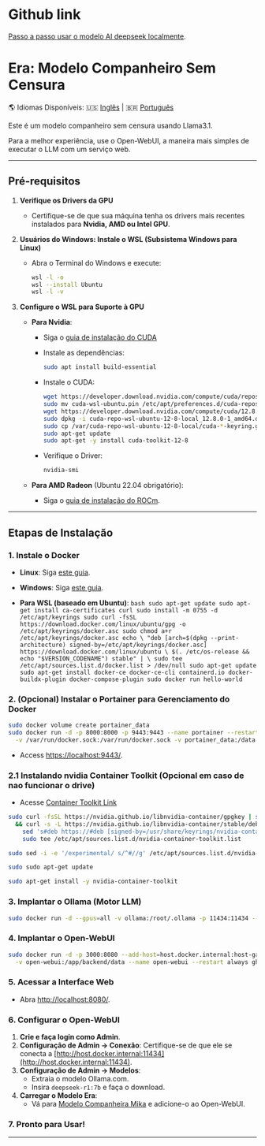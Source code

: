 # Github link

[Passo a passo usar o modelo AI deepseek localmente](https://github.com/EngDiego/ai-local-deepseek).

# Era: Modelo Companheiro Sem Censura

🌎 Idiomas Disponíveis:
🇺🇸 [Inglês](README.md) | 🇧🇷 [Português](README.pt-br.md)

Este é um modelo companheiro sem censura usando Llama3.1.

Para a melhor experiência, use o Open-WebUI, a maneira mais simples de executar o LLM com um serviço web.

---

## Pré-requisitos

1. **Verifique os Drivers da GPU**
   - Certifique-se de que sua máquina tenha os drivers mais recentes instalados para **Nvidia, AMD ou Intel GPU**.

2. **Usuários do Windows: Instale o WSL (Subsistema Windows para Linux)**
   - Abra o Terminal do Windows e execute:
     ```bash
     wsl -l -o
     wsl --install Ubuntu
     wsl -l -v
     ```

3. **Configure o WSL para Suporte à GPU**
   - **Para Nvidia**:
     - Siga o [guia de instalação do CUDA](https://developer.nvidia.com/cuda-downloads?target_os=Linux&target_arch=x86_64&Distribution=WSL-Ubuntu&target_version=2.0&target_type=deb_local)
     
     - Instale as dependências:
       ```bash
       sudo apt install build-essential
       ```
     - Instale o CUDA:
       ```bash
       wget https://developer.download.nvidia.com/compute/cuda/repos/wsl-ubuntu/x86_64/cuda-wsl-ubuntu.pin
       sudo mv cuda-wsl-ubuntu.pin /etc/apt/preferences.d/cuda-repository-pin-600
       wget https://developer.download.nvidia.com/compute/cuda/12.8.0/local_installers/cuda-repo-wsl-ubuntu-12-8-local_12.8.0-1_amd64.deb
       sudo dpkg -i cuda-repo-wsl-ubuntu-12-8-local_12.8.0-1_amd64.deb
       sudo cp /var/cuda-repo-wsl-ubuntu-12-8-local/cuda-*-keyring.gpg /usr/share/keyrings/
       sudo apt-get update
       sudo apt-get -y install cuda-toolkit-12-8
       ```
     - Verifique o Driver:
       ```bash
       nvidia-smi
       ```

   - **Para AMD Radeon** (Ubuntu 22.04 obrigatório):
     - Siga o [guia de instalação do ROCm](https://rocm.docs.amd.com/projects/radeon/en/latest/docs/install/wsl/install-radeon.html).

---

## Etapas de Instalação

### 1. Instale o Docker
- **Linux**: Siga [este guia](https://docs.docker.com/engine/install/ubuntu/).
- **Windows**: Siga [este guia](https://docs.docker.com/desktop/setup/install/windows-install/).

- **Para WSL (baseado em Ubuntu)**:
  ``bash
  sudo apt-get update
  sudo apt-get install ca-certificates curl
  sudo install -m 0755 -d /etc/apt/keyrings
  sudo curl -fsSL https://download.docker.com/linux/ubuntu/gpg -o /etc/apt/keyrings/docker.asc
  sudo chmod a+r /etc/apt/keyrings/docker.asc
  echo \
    "deb [arch=$(dpkg --print-architecture) signed-by=/etc/apt/keyrings/docker.asc] https://download.docker.com/linux/ubuntu \
    $(. /etc/os-release && echo "$VERSION_CODENAME") stable" | \
    sudo tee /etc/apt/sources.list.d/docker.list > /dev/null
  sudo apt-get update
  sudo apt-get install docker-ce docker-ce-cli containerd.io docker-buildx-plugin docker-compose-plugin
  sudo docker run hello-world
``

### 2. (Opcional) Instalar o Portainer para Gerenciamento do Docker
````bash
sudo docker volume create portainer_data
sudo docker run -d -p 8000:8000 -p 9443:9443 --name portainer --restart=always \
  -v /var/run/docker.sock:/var/run/docker.sock -v portainer_data:/data portainer/portainer-ce:2.21.5
````
- Access [https://localhost:9443/](https://localhost:9443/).

### 2.1 Instalando nvidia Container Toolkit (Opcional em caso de nao funcionar o drive)

- Acesse [Container Toolkit Link](https://docs.nvidia.com/datacenter/cloud-native/container-toolkit/latest/install-guide.html#installation)

```bash
sudo curl -fsSL https://nvidia.github.io/libnvidia-container/gpgkey | sudo gpg --dearmor -o /usr/share/keyrings/nvidia-container-toolkit-keyring.gpg \
  && curl -s -L https://nvidia.github.io/libnvidia-container/stable/deb/nvidia-container-toolkit.list | \
    sed 's#deb https://#deb [signed-by=/usr/share/keyrings/nvidia-container-toolkit-keyring.gpg] https://#g' | \
    sudo tee /etc/apt/sources.list.d/nvidia-container-toolkit.list

sudo sed -i -e '/experimental/ s/^#//g' /etc/apt/sources.list.d/nvidia-container-toolkit.list

sudo sudo apt-get update

sudo apt-get install -y nvidia-container-toolkit
```




### 3. Implantar o Ollama (Motor LLM)
```bash
sudo docker run -d --gpus=all -v ollama:/root/.ollama -p 11434:11434 --name ollama ollama/ollama
```

### 4. Implantar o Open-WebUI
```bash
sudo docker run -d -p 3000:8080 --add-host=host.docker.internal:host-gateway \
  -v open-webui:/app/backend/data --name open-webui --restart always ghcr.io/open-webui/open-webui:main
```

### 5. Acessar a Interface Web
- Abra [http://localhost:8080/](http://localhost:8080/).

### 6. Configurar o Open-WebUI
1.  **Crie e faça login como Admin**.
2.  **Configuração de Admin → Conexão**: Certifique-se de que ele se conecta a [http://host.docker.internal:11434](http://host.docker.internal:11434).
3.  **Configuração de Admin → Modelos**:
    - Extraia o modelo Ollama.com.
    - Insira `deepseek-r1:7b` e faça o download.
4.  **Carregar o Modelo Era**:
    - Vá para [Modelo Companheira Mika](https://openwebui.com/m/digo/mika/) e adicione-o ao Open-WebUI.

### 7. Pronto para Usar!

---
